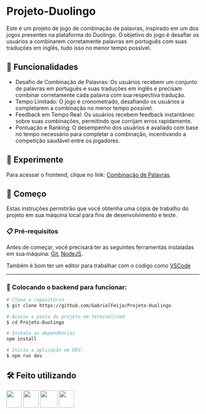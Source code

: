 # Projeto-Duolingo

Este é um projeto de jogo de combinação de palavras, inspirado em um dos jogos presentes na plataforma do Duolingo. O objetivo do jogo é desafiar os usuários a combinarem corretamente palavras em português com suas traduções em inglês, tudo isso no menor tempo possível.

## 🎯 Funcionalidades

- Desafio de Combinação de Palavras: Os usuários recebem um conjunto de palavras em português e suas traduções em inglês e precisam combinar corretamente cada palavra com sua respectiva tradução.
- Tempo Limitado: O jogo é cronometrado, desafiando os usuários a completarem a combinação no menor tempo possível.
- Feedback em Tempo Real: Os usuários recebem feedback instantâneo sobre suas combinações, permitindo que corrijam erros rapidamente.
- Pontuação e Ranking: O desempenho dos usuários é avaliado com base no tempo necessário para completar a combinação, incentivando a competição saudável entre os jogadores.

## 👾 Experimente

Para acessar o frontend, clique no link: [Combinação de Palavras](https://projeto-duolingo.vercel.app/).

## 🚀 Começo

Estas instruções permitirão que você obtenha uma cópia de trabalho do projeto em sua máquina local para fins de desenvolvimento e teste.

### 📋 Pré-requisitos

Antes de começar, você precisará ter as seguintes ferramentas instaladas em sua máquina:
[Git](https://git-scm.com),
[NodeJS](https://nodejs.org/en).

Também é bom ter um editor para trabalhar com o código como [VSCode](https://code.visualstudio.com/)

---

### 🎲 Colocando o backend para funcionar:

```bash
# Clone o repositório
$ git clone https://github.com/GabrielFeijo/Projeto-Duolingo
```

```bash
# Acesse a pasta do projeto em terminal/cmd
$ cd Projeto-Duolingo

# Instale as dependências
npm install

# Inicie a aplicação em DEV:
$ npm run dev
```

## 🛠️ Feito utilizando

<img src="https://cdn.jsdelivr.net/gh/devicons/devicon@latest/icons/react/react-original.svg" width="40" height="45" /> <img src="https://cdn.jsdelivr.net/gh/devicons/devicon@latest/icons/nextjs/nextjs-original.svg" width="40" height="45" /> <img src="https://cdn.jsdelivr.net/gh/devicons/devicon@latest/icons/tailwindcss/tailwindcss-original.svg" width="45" height="45"/> <img src="https://cdn.jsdelivr.net/gh/devicons/devicon/icons/typescript/typescript-original.svg" width="40" height="45" />
